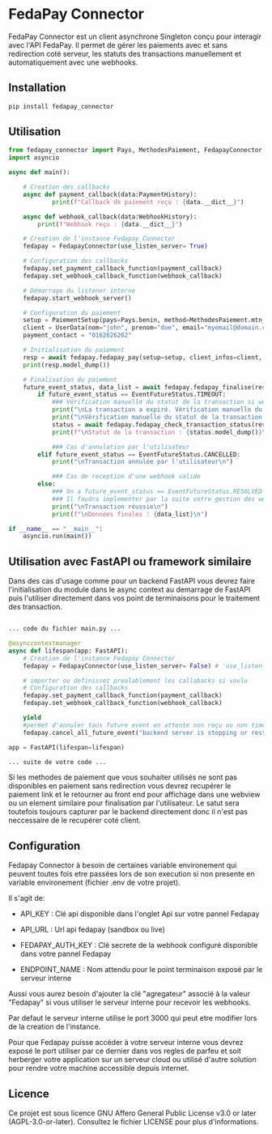 # FedaPay Connector

FedaPay Connector est un client asynchrone Singleton conçu pour interagir avec l'API FedaPay. Il permet de gérer les paiements avec et sans redirection coté serveur, les statuts des transactions manuellement et automatiquement avec une webhooks.

## Installation


```bash
pip install fedapay_connector

```
## Utilisation

```python
from fedapay_connector import Pays, MethodesPaiement, FedapayConnector, PaiementSetup, UserData, EventFutureStatus, PaymentHistory, WebhookHistory
import asyncio

async def main():

    # Creation des callbacks
    async def payment_callback(data:PaymentHistory):
            print(f"Callback de paiement reçu : {data.__dict__}")

    async def webhook_callback(data:WebhookHistory):
        print(f"Webhook reçu : {data.__dict__}")

    # Creation de l'instance Fedapay Connector
    fedapay = FedapayConnector(use_listen_server= True) 

    # Configuration des callbacks
    fedapay.set_payment_callback_function(payment_callback)
    fedapay.set_webhook_callback_function(webhook_callback)

    # Démarrage du listener interne
    fedapay.start_webhook_server()

    # Configuration du paiement
    setup = PaiementSetup(pays=Pays.benin, method=MethodesPaiement.mtn_open)
    client = UserData(nom="john", prenom="doe", email="myemail@domain.com", tel="0162626262")
    payment_contact = "0162626262"

    # Initialisation du paiement
    resp = await fedapay.fedapay_pay(setup=setup, client_infos=client, montant_paiement=1000, payment_contact= payment_contact)
    print(resp.model_dump())

    # Finalisation du paiement
    future_event_status, data_list = await fedapay.fedapay_finalise(resp.id_transaction)
        if future_event_status == EventFutureStatus.TIMEOUT:
            ### Vérification manuelle du statut de la transaction si webhook non reçu
            print("\nLa transaction a expiré. Vérification manuelle du statut...\n")
            print("\nVérification manuelle du statut de la transaction...\n")
            status = await fedapay.fedapay_check_transaction_status(resp.id_transaction)
            print(f"\nStatut de la transaction : {status.model_dump()}\n")

            ### Cas d'annulation par l'utilisateur
        elif future_event_status == EventFutureStatus.CANCELLED:
            print("\nTransaction annulée par l'utilisateur\n")

            ### Cas de reception d'une webhook valide
        else:
            ### On a future_event_status == EventFutureStatus.RESOLVED dans ce cas ce qui indique la reception d'une webhook valide PAS QUE LE PAIEMENT AI ETE APROUVER.
            ### Il faudra implementer par la suite votre gestion des webhook pour la validation ou tout autre traitement du paiement effectuer à partir de la liste d'objet WebhookTransaction reçu.
            print("\nTransaction réussie\n")
            print(f"\nDonnées finales : {data_list}\n")

if __name__ == "__main__":
    asyncio.run(main())
```
## Utilisation avec FastAPI ou framework similaire

Dans des cas d'usage comme pour un backend FastAPI vous devrez faire l'initialisation du module dans le async context au demarrage de FastAPI puis l'utiliser directement dans vos point de terminaisons pour le traitement des transaction.

```python

... code du fichier main.py ...

@asynccontextmanager
async def lifespan(app: FastAPI):
    # Creation de l'instance Fedapay Connector
    fedapay = FedapayConnector(use_listen_server= False) # 'use_listen_server' a False parce que inutile dans une contexte FastAPI, construiser directement votre endpoint et utiliser 'fedapay_save_webhook_data' pour communiquer les event a fedapay connector

    # importer ou definissez prealablement les callabacks si voulu
    # Configuration des callbacks
    fedapay.set_payment_callback_function(payment_callback)
    fedapay.set_webhook_callback_function(webhook_callback)

    yield
    #permet d'annuler tous future event en attente non reçu ou non timeout à l'arret de FastAPI
    fedapay.cancel_all_future_event("backend server is stopping or restarting")

app = FastAPI(lifespan=lifespan)

... suite de votre code ...
```

Si les methodes de paiement que vous souhaiter utilisés ne sont pas disponibles en paiement sans redirection vous devrez recupérer le paiement link et le retourner au front end pour affichage dans une webview ou un element similaire pour finalisation par l'utilisateur.
Le satut sera toutefois toujours capturer par le backend directement donc il n'est pas neccessaire de le recupérer coté client. 


## Configuration

Fedapay Connector à besoin de certaines variable environement qui peuvent toutes fois etre passées lors de son execution si non presente en variable environement (fichier .env de votre projet).

Il s'agit de:

- API_KEY : Clé api disponible dans l'onglet  Api sur votre pannel Fedapay

- API_URL : Url api fedapay (sandbox ou live)

- FEDAPAY_AUTH_KEY : Clé secrete de la webhook configuré disponible dans votre pannel Fedapay

- ENDPOINT_NAME : Nom attendu pour le point terminaison exposé par le serveur interne

Aussi vous aurez besoin d'ajouter la clé "agregateur" associé à la valeur "Fedapay" si vous utiliser le serveur interne pour recevoir les webhooks.

Par defaut le serveur interne utilise le port 3000 qui peut etre modifier lors de la creation de l'instance.

Pour que Fedapay puisse accéder à votre serveur interne vous devrez exposé le port utiliser par ce dernier dans vos regles de parfeu et soit herberger votre application sur un serveur cloud ou utilisé d'autre solution pour rendre votre machine accessible depuis internet.

## Licence

Ce projet est sous licence GNU Affero General Public License v3.0 or later (AGPL-3.0-or-later). Consultez le fichier LICENSE pour plus d'informations.